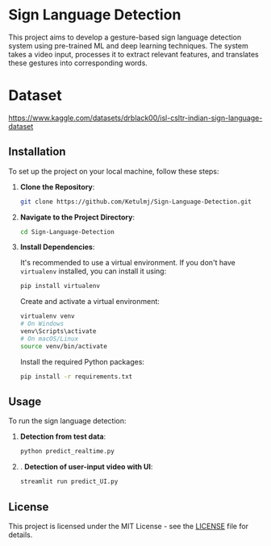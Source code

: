# Sign Language Detection

This project aims to develop a gesture-based sign language detection system using pre-trained ML and deep learning techniques. The system takes a video input, processes it to extract relevant features, and translates these gestures into corresponding words.

# Dataset

https://www.kaggle.com/datasets/drblack00/isl-csltr-indian-sign-language-dataset

## Installation

To set up the project on your local machine, follow these steps:

1. **Clone the Repository**:

   ```bash
   git clone https://github.com/Ketulmj/Sign-Language-Detection.git
   ```

2. **Navigate to the Project Directory**:

   ```bash
   cd Sign-Language-Detection
   ```

3. **Install Dependencies**:

   It's recommended to use a virtual environment. If you don't have `virtualenv` installed, you can install it using:

   ```bash
   pip install virtualenv
   ```

   Create and activate a virtual environment:

   ```bash
   virtualenv venv
   # On Windows
   venv\Scripts\activate
   # On macOS/Linux
   source venv/bin/activate
   ```

   Install the required Python packages:

   ```bash
   pip install -r requirements.txt
   ```

## Usage

To run the sign language detection:

1. **Detection from test data**:

   ```bash
   python predict_realtime.py
   ```
2. . **Detection of user-input video with UI**:

   ```bash
   streamlit run predict_UI.py
   ```

## License

This project is licensed under the MIT License - see the [LICENSE](LICENSE) file for details.
